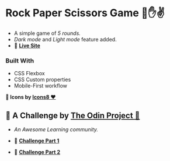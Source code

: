 # Rock Paper Scissors Game :punch::hand::v:

- A simple game of *5 rounds.*
- *Dark mode* and *Light mode* feature added. 
- :rocket: **[Live Site](https://smita-14.github.io/rock-paper-scissor-game/)**


### Built With
- CSS Flexbox
- CSS Custom properties
- Mobile-First workflow

>

**:sunflower: Icons by [Icons8 :heart:](https://icons8.com/)**




## :cherry_blossom: A Challenge by [The Odin Project :purple_heart:](https://www.theodinproject.com/lessons/foundations-revisiting-rock-paper-scissors)

- *An Awesome Learning community.*

- :cactus: **[Challenge Part 1](https://www.theodinproject.com/lessons/foundations-rock-paper-scissors)**
- :cactus: **[Challenge Part 2](https://www.theodinproject.com/lessons/foundations-revisiting-rock-paper-scissors)**



